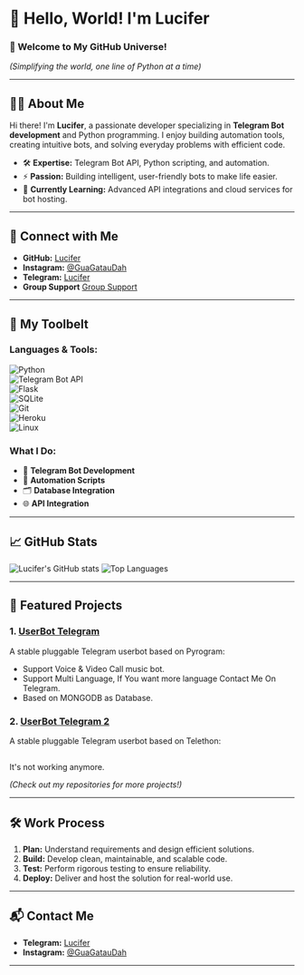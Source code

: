 # 👋 Hello, World! I'm Lucifer  

### 🚀 Welcome to My GitHub Universe!  
*(Simplifying the world, one line of Python at a time)*  

---

## 🧑‍💻 About Me  

Hi there! I'm **Lucifer**, a passionate developer specializing in **Telegram Bot development** and Python programming. I enjoy building automation tools, creating intuitive bots, and solving everyday problems with efficient code.  

- 🛠️ **Expertise:** Telegram Bot API, Python scripting, and automation.  
- ⚡ **Passion:** Building intelligent, user-friendly bots to make life easier.  
- 🌱 **Currently Learning:** Advanced API integrations and cloud services for bot hosting.  

---

## 🔗 Connect with Me  

- **GitHub:** [Lucifer](https://github.com/jonesroot/jonesroot/blob/main/README.md)  
- **Instagram:** [@GuaGatauDah](https://instagram.com/guagataudah)  
- **Telegram:** [Lucifer](https://t.me/LuciferReborns)  
- **Group Support** [Group Support](https://t.me/GokilSupport)
---

## 🧰 My Toolbelt  

### Languages & Tools:  
![Python](https://img.shields.io/badge/-Python-3776AB?style=flat-square&logo=python&logoColor=white)  
![Telegram Bot API](https://img.shields.io/badge/-Telegram%20Bot%20API-2CA5E0?style=flat-square&logo=telegram&logoColor=white)  
![Flask](https://img.shields.io/badge/-Flask-000000?style=flat-square&logo=flask&logoColor=white)  
![SQLite](https://img.shields.io/badge/-SQLite-003B57?style=flat-square&logo=sqlite&logoColor=white)  
![Git](https://img.shields.io/badge/-Git-F05032?style=flat-square&logo=git&logoColor=white)  
![Heroku](https://img.shields.io/badge/-Heroku-430098?style=flat-square&logo=heroku&logoColor=white)  
![Linux](https://img.shields.io/badge/-Linux-FCC624?style=flat-square&logo=linux&logoColor=black)  

### What I Do:  
- 🤖 **Telegram Bot Development**  
- 🔧 **Automation Scripts**  
- 🗂️ **Database Integration**  
- 🌐 **API Integration**  

---

## 📈 GitHub Stats  

![Lucifer's GitHub stats](https://github-readme-stats.vercel.app/api?username=jonesroot&show_icons=true&theme=transparent)
![Top Languages](https://github-readme-stats.vercel.app/api/top-langs/?username=jonesroot&layout=compact&theme=tokyonight)  

---

## 🌟 Featured Projects  

### 1. **[UserBot Telegram](https://github.com/jonesroot/Mix-Userbot/tree/dev)**  
A stable pluggable Telegram userbot based on Pyrogram:
- Support Voice & Video Call music bot.
- Support Multi Language, If You want more language Contact Me On Telegram.
- Based on MONGODB as Database.

### 2. **[UserBot Telegram 2](https://github.com/jonesroot/Lucifer-UserBot)**  
A stable pluggable Telegram userbot based on Telethon:
## 
It's not working anymore.


*(Check out my repositories for more projects!)*  

---

## 🛠️ Work Process  

1. **Plan:** Understand requirements and design efficient solutions.  
2. **Build:** Develop clean, maintainable, and scalable code.  
3. **Test:** Perform rigorous testing to ensure reliability.  
4. **Deploy:** Deliver and host the solution for real-world use.  

---

## 📬 Contact Me  

- **Telegram:** [Lucifer](https://t.me/LuciferReborns)  
- **Instagram:** [@GuaGatauDah](https://instagram.com/GuaGatauDah)  

---
